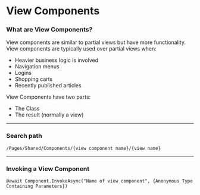 # View Components 

### What are View Components?

View components are similar to partial views but have more functionality. View components are typically used over partial views when:

- Heavier business logic is involved
- Navigation menus
- Logins
- Shopping carts
- Recently published articles

View Components have two parts:

- The Class
- The result (normally a view)

---

### Search path

`/Pages/Shared/Components/{view component name}/{view name}`

---

### Invoking a View Component

`@await Component.InvokeAsync("Name of view component", {Anonymous Type Containing Parameters}) `


